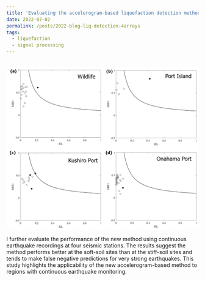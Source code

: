 ```yaml
---
title: 'Evaluating the accelerogram-based liquefaction detection method using continuous earthquake recordings'
date: 2022-07-02
permalink: /posts/2022-blog-liq-detection-4arrays
tags:
  - liquefaction
  - signal processing
---
```


<br/><img src='/images/liq-detection-4arrays.png'>

I further evaluate the performance of the new method using continuous earthquake recordings at four seismic stations. The results suggest the method performs better at the soft-soil sites than at the stiff-soil sites and tends to make false negative predictions for very strong earthquakes. This study highlights the applicability of the new accelerogram-based method to regions with continuous earthquake monitoring.


